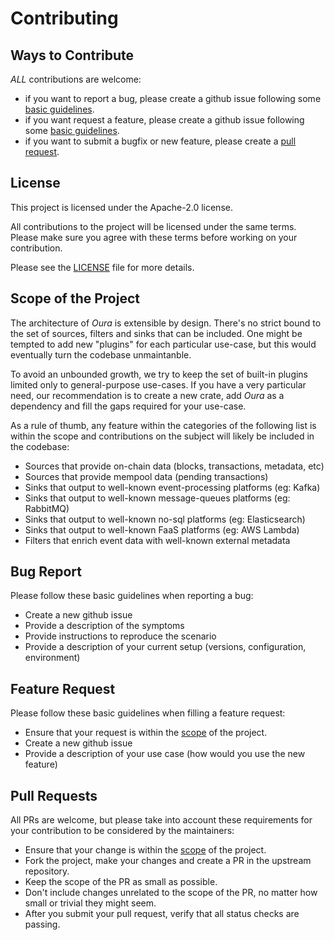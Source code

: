 # Contributing

## Ways to Contribute

_ALL_ contributions are welcome: 

- if you want to report a bug, please create a github issue following some [basic guidelines](#bug-report).
- if you want request a feature, please create a github issue following some [basic guidelines](#feature-request).
- if you want to submit a bugfix or new feature, please create a [pull request](#pull-requests).

## License

This project is licensed under the Apache-2.0 license. 

All contributions to the project will be licensed under the same terms. Please make sure you agree with these terms before working on your contribution.

Please see the [LICENSE](LICENSE.md) file for more details.

## Scope of the Project

The architecture of _Oura_ is extensible by design. There's no strict bound to the set of sources, filters and sinks that can be included. One might be tempted to add new "plugins" for each particular use-case, but this would eventually turn the codebase unmaintanble.

To avoid an unbounded growth, we try to keep the set of built-in plugins limited only to general-purpose use-cases. If you have a very particular need, our recommendation is to create a new crate, add _Oura_ as a dependency and fill the gaps required for your use-case.

As a rule of thumb, any feature within the categories of the following list is within the scope and contributions on the subject will likely be included in the codebase:

- Sources that provide on-chain data (blocks, transactions, metadata, etc)
- Sources that provide mempool data (pending transactions)
- Sinks that output to well-known event-processing platforms (eg: Kafka)
- Sinks that output to well-known message-queues platforms (eg: RabbitMQ)
- Sinks that output to well-known no-sql platforms (eg: Elasticsearch)
- Sinks that output to well-known FaaS platforms (eg: AWS Lambda)
- Filters that enrich event data with well-known external metadata

## Bug Report

Please follow these basic guidelines when reporting a bug:

- Create a new github issue
- Provide a description of the symptoms
- Provide instructions to reproduce the scenario
- Provide a description of your current setup (versions, configuration, environment)

## Feature Request

Please follow these basic guidelines when filling a feature request:

- Ensure that your request is within the [scope](#scope-of-the-project) of the project.
- Create a new github issue
- Provide a description of your use case (how would you use the new feature)

## Pull Requests

All PRs are welcome, but please take into account these requirements for your contribution to be considered by the maintainers:

- Ensure that your change is within the [scope](#scope-of-the-project) of the project.
- Fork the project, make your changes and create a PR in the upstream repository.
- Keep the scope of the PR as small as possible.
- Don't include changes unrelated to the scope of the PR, no matter how small or trivial they might seem.
- After you submit your pull request, verify that all status checks are passing.
